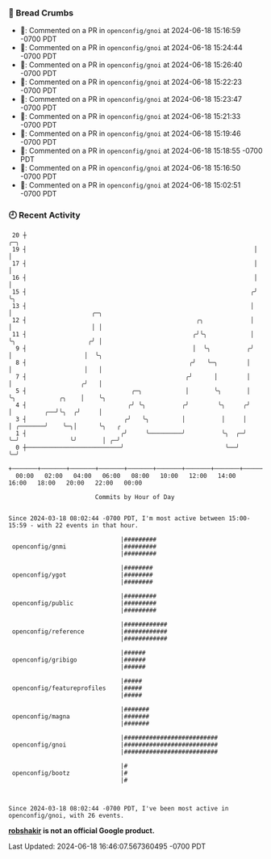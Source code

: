### 🍞 Bread Crumbs

 * 💬: Commented on a PR in  `openconfig/gnoi` at 2024-06-18 15:16:59 -0700 PDT
 * 💬: Commented on a PR in  `openconfig/gnoi` at 2024-06-18 15:24:44 -0700 PDT
 * 💬: Commented on a PR in  `openconfig/gnoi` at 2024-06-18 15:26:40 -0700 PDT
 * 💬: Commented on a PR in  `openconfig/gnoi` at 2024-06-18 15:22:23 -0700 PDT
 * 💬: Commented on a PR in  `openconfig/gnoi` at 2024-06-18 15:23:47 -0700 PDT
 * 💬: Commented on a PR in  `openconfig/gnoi` at 2024-06-18 15:21:33 -0700 PDT
 * 💬: Commented on a PR in  `openconfig/gnoi` at 2024-06-18 15:19:46 -0700 PDT
 * 💬: Commented on a PR in  `openconfig/gnoi` at 2024-06-18 15:18:55 -0700 PDT
 * 💬: Commented on a PR in  `openconfig/gnoi` at 2024-06-18 15:16:50 -0700 PDT
 * 💬: Commented on a PR in  `openconfig/gnoi` at 2024-06-18 15:02:51 -0700 PDT

### 🕘 Recent Activity
```
 20 ┼                                                               ╭─╮
 19 ┤                                                               │ │
 17 ┤                                                               │ │
 16 ┤                                                               │ │
 15 ┤                                                              ╭╯ ╰╮
 13 ┤                                                              │   │                      ╭─╮
 12 ┤                                               ╭╮             │   │                      │ │
 11 ┤                                              ╭╯╰╮            │   ╰╮                    ╭╯ │
  9 ┤                                              │  ╰╮          ╭╯    │                    │  ╰╮
  8 ┤                                             ╭╯   ╰─╮        │     │                    │   │
  7 ┤                                            ╭╯      │        │     │                   ╭╯   │
  5 ┤                             ╭─╮            │       ╰╮       │     ╰╮            ╭╮    │    ╰╮
  4 ┤                            ╭╯ ╰╮          ╭╯        ╰╮     ╭╯      │         ╭──╯╰╮  ╭╯     │
  3 ┤                           ╭╯   ╰╮         │          │     │       │ ╭───────╯    ╰─╮│      ╰╮   ╭
  1 ┤                          ╭╯     ╰─────────╯          ╰╮  ╭─╯       ╰─╯              ╰╯       │ ╭─╯
  0 ┼──────────────────────────╯                            ╰──╯                                   ╰─╯
    +───────+───────+───────+───────+───────+───────+───────+───────+───────+───────+───────+───────+────
  00:00   02:00   04:00   06:00   08:00   10:00   12:00   14:00   16:00   18:00   20:00   22:00   00:00   

						Commits by Hour of Day


Since 2024-03-18 08:02:44 -0700 PDT, I'm most active between 15:00-15:59 - with 22 events in that hour.

```



```
                               |#########
 openconfig/gnmi               |#########
                               |#########

                               |########
 openconfig/ygot               |########
                               |########

                               |#########
 openconfig/public             |#########
                               |#########

                               |############
 openconfig/reference          |############
                               |############

                               |######
 openconfig/gribigo            |######
                               |######

                               |#####
 openconfig/featureprofiles    |#####
                               |#####

                               |#######
 openconfig/magna              |#######
                               |#######

                               |##########################
 openconfig/gnoi               |##########################
                               |##########################

                               |#
 openconfig/bootz              |#
                               |#



Since 2024-03-18 08:02:44 -0700 PDT, I've been most active in openconfig/gnoi, with 26 events.

```
**[robshakir](mailto:robjs@google.com) is not an official Google product.**  


Last Updated: 2024-06-18 16:46:07.567360495 -0700 PDT
